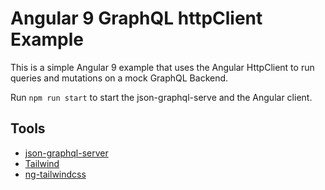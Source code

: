 # Angular 9 GraphQL httpClient Example

This is a simple Angular 9 example that uses the Angular HttpClient to run queries and mutations on a mock GraphQL Backend.

Run `npm run start` to start the json-graphql-serve and the Angular client.

## Tools

- [json-graphql-server](https://github.com/marmelab/json-graphql-server)
- [Tailwind](https://tailwindcss.com)
- [ng-tailwindcss](https://github.com/tehpsalmist/ng-tailwindcss)
